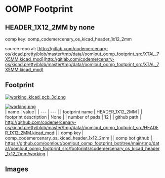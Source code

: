 # OOMP Footprint  
## HEADER_1X12_2MM  by none  
  
oomp key: oomp_codemercenary_os_kicad_header_1x12_2mm  
  
source repo at: [http://gitlab.com/codemercenary-os/kicad.pretty/blob/master/tmp/data//oomlout_oomp_footprint_src/XTAL_7X5MM.kicad_mod](http://gitlab.com/codemercenary-os/kicad.pretty/blob/master/tmp/data//oomlout_oomp_footprint_src/XTAL_7X5MM.kicad_mod)  
## Footprint  
  
[![working_kicad_pcb_3d.png](working_kicad_pcb_3d_600.png)](working_kicad_pcb_3d.png)  
  
[![working.png](working_600.png)](working.png)  
| name | value | 
| --- | --- | 
| footprint name | HEADER_1X12_2MM | 
| footprint description | None | 
| number of pads | 12 | 
| github path | http://github.com/codemercenary-os/kicad.pretty/blob/master/tmp/data//oomlout_oomp_footprint_src/HEADER_1X12_2MM.kicad_mod | 
| oomp key | oomp_codemercenary_os_kicad_header_1x12_2mm | 
| oomp bot github | https://github.com/oomlout/oomlout_oomp_footprint_bot/tree/main/tmp/data//oomlout_oomp_footprint_src/footprints/codemercenary_os_kicad_header_1x12_2mm/working | 
## Images  
